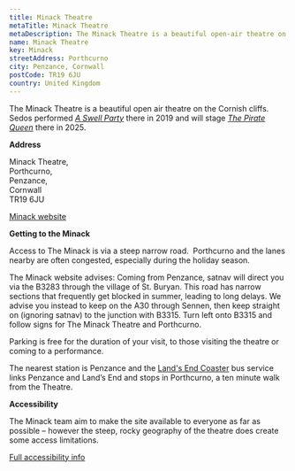 ```yaml
---
title: Minack Theatre
metaTitle: Minack Theatre
metaDescription: The Minack Theatre is a beautiful open-air theatre on the Cornish cliffs
name: Minack Theatre
key: Minack
streetAddress: Porthcurno
city: Penzance, Cornwall
postCode: TR19 6JU
country: United Kingdom
---
```

The Minack Theatre is a beautiful open air theatre on the Cornish cliffs. Sedos performed *[A Swell Party](https://www.sedos.co.uk/shows/2019-a-swell-party)* there in 2019 and will stage *[The Pirate Queen](https://www.sedos.co.uk/shows/2025-the-pirate-queen)* there in 2025.

**Address**

Minack Theatre,\
Porthcurno, \
Penzance, \
Cornwall\
TR19 6JU

[Minack website](https://www.minack.com)

**Getting to the Minack**

Access to The Minack is via a steep narrow road.  Porthcurno and the lanes nearby are often congested, especially during the holiday season. 

The Minack website advises: Coming from Penzance, satnav will direct you via the B3283 through the village of St. Buryan. This road has narrow sections that frequently get blocked in summer, leading to long delays. We advise you instead to keep on the A30 through Sennen, then keep straight on (ignoring satnav) to the junction with B3315. Turn left onto B3315 and follow signs for The Minack Theatre and Porthcurno.

Parking is free for the duration of your visit, to those visiting the theatre or coming to a performance.

The nearest station is Penzance and the [Land's End Coaster](https://www.firstbus.co.uk/adventures-bus/services/lands-end-coaster) bus service links Penzance and Land’s End and stops in Porthcurno, a ten minute walk from the Theatre.

**Accessibility**

The Minack team aim to make the site available to everyone as far as possible – however the steep, rocky geography of the theatre does create some access limitations. 

[Full accessibility info](https://www.minack.com/visit-us/accessibility)